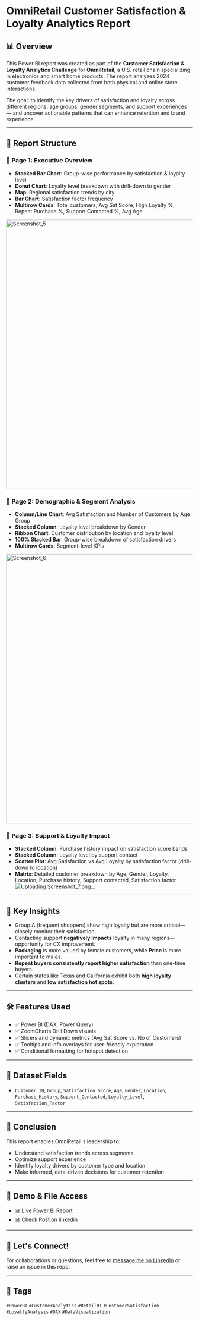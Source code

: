 # OmniRetail Customer Satisfaction & Loyalty Analytics Report

## 📊 Overview

This Power BI report was created as part of the **Customer Satisfaction & Loyalty Analytics Challenge** for **OmniRetail**, a U.S. retail chain specializing in electronics and smart home products. The report analyzes 2024 customer feedback data collected from both physical and online store interactions.

The goal: to identify the key drivers of satisfaction and loyalty across different regions, age groups, gender segments, and support experiences — and uncover actionable patterns that can enhance retention and brand experience.

---

## 📁 Report Structure

### 📄 **Page 1: Executive Overview**
- **Stacked Bar Chart**: Group-wise performance by satisfaction & loyalty level
- **Donut Chart**: Loyalty level breakdown with drill-down to gender
- **Map**: Regional satisfaction trends by city
- **Bar Chart**: Satisfaction factor frequency
- **Multirow Cards**: Total customers, Avg Sat Score, High Loyalty %, Repeat Purchase %, Support Contacted %, Avg Age
<img width="1287" height="725" alt="Screenshot_5" src="https://github.com/user-attachments/assets/c161cfd3-0694-4650-8fd1-ca74f8e51199" />

### 📄 **Page 2: Demographic & Segment Analysis**
- **Column/Line Chart**: Avg Satisfaction and Number of Customers by Age Group
- **Stacked Column**: Loyalty level breakdown by Gender
- **Ribbon Chart**: Customer distribution by location and loyalty level
- **100% Stacked Bar**: Group-wise breakdown of satisfaction drivers
- **Multirow Cards**: Segment-level KPIs
<img width="1287" height="725" alt="Screenshot_6" src="https://github.com/user-attachments/assets/b35dd809-0821-4f02-aa87-51654ab39ad5" />

### 📄 **Page 3: Support & Loyalty Impact**
- **Stacked Column**: Purchase history impact on satisfaction score bands
- **Stacked Column**: Loyalty level by support contact
- **Scatter Plot**: Avg Satisfaction vs Avg Loyalty by satisfaction factor (drill-down to location)
- **Matrix**: Detailed customer breakdown by Age, Gender, Loyalty, Location, Purchase history, Support contacted, Satisfaction factor
![Uploading Screenshot_7.png…]()

---

## 🧠 Key Insights
- Group A (frequent shoppers) show high loyalty but are more critical—closely monitor their satisfaction.
- Contacting support **negatively impacts** loyalty in many regions—opportunity for CX improvement.
- **Packaging** is more valued by female customers, while **Price** is more important to males.
- **Repeat buyers consistently report higher satisfaction** than one-time buyers.
- Certain states like Texas and California exhibit both **high loyalty clusters** and **low satisfaction hot spots**.

---

## 🛠 Features Used
- ✅ Power BI (DAX, Power Query)
- ✅ ZoomCharts Drill Down visuals
- ✅ Slicers and dynamic metrics (Avg Sat Score vs. No of Customers)
- ✅ Tooltips and info overlays for user-friendly exploration
- ✅ Conditional formatting for hotspot detection

---

## 📂 Dataset Fields
- `Customer_ID`, `Group`, `Satisfaction_Score`, `Age`, `Gender`, `Location`, `Purchase_History`, `Support_Contacted`, `Loyalty_Level`, `Satisfaction_Factor`

---

## 📌 Conclusion

This report enables OmniRetail's leadership to:
- Understand satisfaction trends across segments
- Optimize support experience
- Identify loyalty drivers by customer type and location
- Make informed, data-driven decisions for customer retention

---

## 🔗 Demo & File Access
- 📊 [Live Power BI Report](https://app.powerbi.com/view?r=eyJrIjoiYzU2OGIyMDgtMzdkYS00NWNhLWI2NjUtZDM3MDQ0ZWM1NGVhIiwidCI6IjQ2NTRiNmYxLTBlNDctNDU3OS1hOGExLTAyZmU5ZDk0M2M3YiIsImMiOjl9)
- 📊 [Check Post on linkedin](https://www.linkedin.com/posts/emmanuel-idowu-analyst_powerbi-customerexperience-dataanalytics-activity-7354232739165880322-uPWe) 
---

## 💬 Let's Connect!
For collaborations or questions, feel free to [message me on LinkedIn](https://www.linkedin.com/in/emmanuel-idowu-analyst/) or raise an issue in this repo.

---

## 🧷 Tags
`#PowerBI` `#CustomerAnalytics` `#RetailBI` `#CustomerSatisfaction` `#LoyaltyAnalysis` `#DAX` `#DataVisualization`
